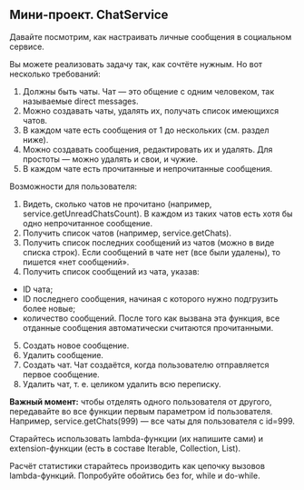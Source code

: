 ## Мини-проект. ChatService

Давайте посмотрим, как настраивать личные сообщения в социальном сервисе.

Вы можете реализовать задачу так, как сочтёте нужным. Но вот несколько требований:

1. Должны быть чаты. Чат — это общение с одним человеком, так называемые direct messages.
2. Можно создавать чаты, удалять их, получать список имеющихся чатов.
3. В каждом чате есть сообщения от 1 до нескольких (см. раздел ниже).
4. Можно создавать сообщения, редактировать их и удалять. Для простоты — можно удалять и свои, и чужие.
5. В каждом чате есть прочитанные и непрочитанные сообщения.


Возможности для пользователя:

1. Видеть, сколько чатов не прочитано (например, service.getUnreadChatsCount). В каждом из таких чатов есть хотя бы одно непрочитанное сообщение.
2. Получить список чатов (например, service.getChats).
3. Получить список последних сообщений из чатов (можно в виде списка строк). Если сообщений в чате нет (все были удалены), то пишется «нет сообщений».
4. Получить список сообщений из чата, указав:
- ID чата;
- ID последнего сообщения, начиная с которого нужно подгрузить более новые;
- количество сообщений. После того как вызвана эта функция, все отданные сообщения автоматически считаются прочитанными.
5. Создать новое сообщение.
6. Удалить сообщение.
7. Создать чат. Чат создаётся, когда пользователю отправляется первое сообщение.
8. Удалить чат, т. е. целиком удалить всю переписку.

**Важный момент:** чтобы отделять одного пользователя от другого, передавайте во все функции первым параметром id пользователя. Например, service.getChats(999) — все чаты для пользователя с id=999.

Старайтесь использовать lambda-функции (их напишите сами) и extension-функции (есть в составе Iterable, Collection, List).

Расчёт статистики старайтесь производить как цепочку вызовов lambda-функций. Попробуйте обойтись без for, while и do-while.